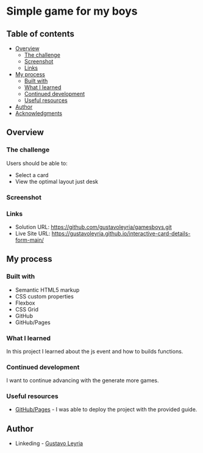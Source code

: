 # Simple game for my boys



## Table of contents

- [Overview](#overview)
  - [The challenge](#the-challenge)
  - [Screenshot](#screenshot)
  - [Links](#links)
- [My process](#my-process)
  - [Built with](#built-with)
  - [What I learned](#what-i-learned)
  - [Continued development](#continued-development)
  - [Useful resources](#useful-resources)
- [Author](#author)
- [Acknowledgments](#acknowledgments)


## Overview

### The challenge

Users should be able to:

- Select a card
- View the optimal layout just desk


### Screenshot



### Links

- Solution URL: https://github.com/gustavoleyria/gamesboys.git
- Live Site URL: https://gustavoleyria.github.io/interactive-card-details-form-main/

## My process

### Built with

- Semantic HTML5 markup
- CSS custom properties
- Flexbox
- CSS Grid
- GitHub
- GitHub/Pages

### What I learned

In this project I learned about the js event and how to builds functions.

### Continued development

I want to continue advancing with the generate more games.

### Useful resources

- [GitHub/Pages](https://pages.github.com/) - I was able to deploy the project with the provided guide.

## Author

- Linkeding - [Gustavo Leyria](https://www.linkedin.com/in/gustavo-leyria-1980/?locale=en_US)
